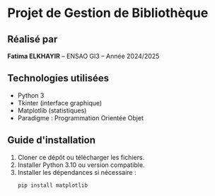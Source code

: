 #  Projet de Gestion de Bibliothèque

##  Réalisé par
**Fatima ELKHAYIR** – ENSAO GI3 – Année 2024/2025

## Technologies utilisées
- Python 3
- Tkinter (interface graphique)
- Matplotlib (statistiques)
- Paradigme : Programmation Orientée Objet
## Guide d'installation
1. Cloner ce dépôt ou télécharger les fichiers.
2. Installer Python 3.10 ou version compatible.
3. Installer les dépendances si nécessaire :
   ```bash
   pip install matplotlib
